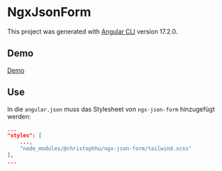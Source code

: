 # NgxJsonForm

This project was generated with [Angular CLI](https://github.com/angular/angular-cli) version 17.2.0.

## Demo

[Demo](https://christophhu.github.io/ngx-json-form/)

## Use

In die `angular.json` muss das Stylesheet von `ngx-json-form` hinzugefügt werden:
```json
...
"styles": [
    ...,
    "node_modules/@christophhu/ngx-json-form/tailwind.scss"
],
...
```